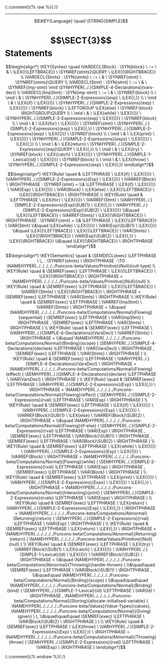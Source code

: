 {::comment}{% raw %}{:/}

----

$$\KEY{Language} \quad \STRING{SIMPLE}$$

# $$\SECT{3}$$ Statements
           


$$\begin{align*}
  \KEY{Syntax} \quad
    \VARDECL{Block} : \SYN{block}
      \ ::= \ & \
      \LEX{{\LEFTBRACE}} \ \SYNREF{stmts}\QUERY \ \LEX{{\RIGHTBRACE}}
    \\
    \VARDECL{Stmts} : \SYN{stmts}
      \ ::= \ & \
      \SYNREF{stmt} \ \SYNREF{stmts}\QUERY
    \\
    \VARDECL{Stmt} : \SYN{stmt}
      \ ::= \ & \
      \SYNREF{imp-stmt} \mid \SYNHYPER{../.}{SIMPLE-4-Declarations}{vars-decl}
    \\
    \VARDECL{ImpStmt} : \SYN{imp-stmt}
      \ ::= \ & \
      \SYNREF{block} \\
      \ \mid \ & \ \SYNHYPER{../.}{SIMPLE-2-Expressions}{exp} \ \LEX{{;}} \\
      \ \mid \ & \ \LEX{if} \ \LEX{{(}} \ \SYNHYPER{../.}{SIMPLE-2-Expressions}{exp} \ \LEX{{)}} \ \SYNREF{block} \ \LEFTGROUP \LEX{else} \ \SYNREF{block} \RIGHTGROUP\QUERY \\
      \ \mid \ & \ \LEX{while} \ \LEX{{(}} \ \SYNHYPER{../.}{SIMPLE-2-Expressions}{exp} \ \LEX{{)}} \ \SYNREF{block} \\
      \ \mid \ & \ \LEX{for} \ \LEX{{(}} \ \SYNREF{stmt} \ \SYNHYPER{../.}{SIMPLE-2-Expressions}{exp} \ \LEX{{;}} \ \SYNHYPER{../.}{SIMPLE-2-Expressions}{exp} \ \LEX{{)}} \ \SYNREF{block} \\
      \ \mid \ & \ \LEX{print} \ \LEX{{(}} \ \SYNHYPER{../.}{SIMPLE-2-Expressions}{exps} \ \LEX{{)}} \ \LEX{{;}} \\
      \ \mid \ & \ \LEX{return} \ \SYNHYPER{../.}{SIMPLE-2-Expressions}{exp}\QUERY \ \LEX{{;}} \\
      \ \mid \ & \ \LEX{try} \ \SYNREF{block} \ \LEX{catch} \ \LEX{{(}} \ \SYNHYPER{../.}{SIMPLE-1-Lexical}{id} \ \LEX{{)}} \ \SYNREF{block} \\
      \ \mid \ & \ \LEX{throw} \ \SYNHYPER{../.}{SIMPLE-2-Expressions}{exp} \ \LEX{{;}}
\end{align*}$$

$$\begin{align*}
  \KEY{Rule} \quad
    & \LEFTPHRASE \
        \LEX{if} \ \LEX{{(}} \ \VARHYPER{../.}{SIMPLE-2-Expressions}{Exp} \ \LEX{{)}} \ \VARREF{Block} \
      \RIGHTPHRASE : \SYNREF{stmt} = \\&
      \LEFTPHRASE \
        \LEX{if} \ \LEX{{(}} \ \VAR{Exp} \ \LEX{{)}} \ \VAR{Block} \ \LEX{else} \ \LEX{{\LEFTBRACE}} \ \LEX{{\RIGHTBRACE}} \
      \RIGHTPHRASE
\\
  \KEY{Rule} \quad
    & \LEFTPHRASE \
        \LEX{for} \ \LEX{{(}} \ \VARREF{Stmt} \ \VARHYPER{../.}{SIMPLE-2-Expressions}{Exp}\SUB{1} \ \LEX{{;}} \ \VARHYPER{../.}{SIMPLE-2-Expressions}{Exp}\SUB{2} \ \LEX{{)}} \\&\quad
        \LEX{{\LEFTBRACE}} \ \VARREF{Stmts} \ \LEX{{\RIGHTBRACE}} \
      \RIGHTPHRASE : \SYNREF{stmt} = \\&
      \LEFTPHRASE \
        \LEX{{\LEFTBRACE}} \ \VAR{Stmt} \\&\quad
        \LEX{while} \ \LEX{{(}} \ \VAR{Exp}\SUB{1} \ \LEX{{)}} \\&\quad
        \LEX{{\LEFTBRACE}} \ \LEX{{\LEFTBRACE}} \ \VAR{Stmts} \ \LEX{{\RIGHTBRACE}} \ \VAR{Exp}\SUB{2} \ \LEX{{;}} \ \LEX{{\RIGHTBRACE}} \\&\quad
        \LEX{{\RIGHTBRACE}} \
      \RIGHTPHRASE
\end{align*}$$

$$\begin{align*}
  \KEY{Semantics} \quad
  & \SEMDECL{exec} \LEFTPHRASE \ \_ : \SYNREF{stmts} \ \RIGHTPHRASE  
    :  \TO \NAMEHYPER{../../../../../Funcons-beta/Values/Primitive}{Null}{null-type} 
\\
  \KEY{Rule} \quad
    & \SEMREF{exec} \LEFTPHRASE \
                            \LEX{{\LEFTBRACE}} \ \LEX{{\RIGHTBRACE}} \
                          \RIGHTPHRASE  = 
      \NAMEHYPER{../../../../../Funcons-beta/Values/Primitive}{Null}{null}
\\
  \KEY{Rule} \quad
    & \SEMREF{exec} \LEFTPHRASE \
                            \LEX{{\LEFTBRACE}} \ \VARREF{Stmts} \ \LEX{{\RIGHTBRACE}} \
                          \RIGHTPHRASE  = 
      \SEMREF{exec} \LEFTPHRASE \
                            \VAR{Stmts} \
                          \RIGHTPHRASE 
\\
  \KEY{Rule} \quad
    & \SEMREF{exec} \LEFTPHRASE \
                            \VARREF{ImpStmt} \ \VARREF{Stmts} \
                          \RIGHTPHRASE  = \\&\quad
      \NAMEHYPER{../../../../../Funcons-beta/Computations/Normal}{Flowing}{sequential}
        (  \SEMREF{exec} \LEFTPHRASE \
                                    \VAR{ImpStmt} \
                                  \RIGHTPHRASE , 
               \SEMREF{exec} \LEFTPHRASE \
                                    \VAR{Stmts} \
                                  \RIGHTPHRASE  )
\\
  \KEY{Rule} \quad
    & \SEMREF{exec} \LEFTPHRASE \
                            \VARHYPER{../.}{SIMPLE-4-Declarations}{VarsDecl} \ \VARREF{Stmts} \
                          \RIGHTPHRASE  = \\&\quad
      \NAMEHYPER{../../../../../Funcons-beta/Computations/Normal}{Binding}{scope}
        (  \SEMHYPER{../.}{SIMPLE-4-Declarations}{declare} \LEFTPHRASE \
                                    \VAR{VarsDecl} \
                                  \RIGHTPHRASE , 
               \SEMREF{exec} \LEFTPHRASE \
                                    \VAR{Stmts} \
                                  \RIGHTPHRASE  )
\\
  \KEY{Rule} \quad
    & \SEMREF{exec} \LEFTPHRASE \
                            \VARHYPER{../.}{SIMPLE-4-Declarations}{VarsDecl} \
                          \RIGHTPHRASE  = 
      \NAMEHYPER{../../../../../Funcons-beta/Computations/Normal}{Flowing}{effect}
        (  \SEMHYPER{../.}{SIMPLE-4-Declarations}{declare} \LEFTPHRASE \
                                    \VAR{VarsDecl} \
                                  \RIGHTPHRASE  )
\\
  \KEY{Rule} \quad
    & \SEMREF{exec} \LEFTPHRASE \
                            \VARHYPER{../.}{SIMPLE-2-Expressions}{Exp} \ \LEX{{;}} \
                          \RIGHTPHRASE  = 
      \NAMEHYPER{../../../../../Funcons-beta/Computations/Normal}{Flowing}{effect}
        (  \SEMHYPER{../.}{SIMPLE-2-Expressions}{rval} \LEFTPHRASE \
                                    \VAR{Exp} \
                                  \RIGHTPHRASE  )
\\
  \KEY{Rule} \quad
    & \SEMREF{exec} \LEFTPHRASE \
                            \LEX{if} \ \LEX{{(}} \ \VARHYPER{../.}{SIMPLE-2-Expressions}{Exp} \ \LEX{{)}} \ \VARREF{Block}\SUB{1} \ \LEX{else} \ \VARREF{Block}\SUB{2} \
                          \RIGHTPHRASE  = \\&\quad
      \NAMEHYPER{../../../../../Funcons-beta/Computations/Normal}{Flowing}{if-else}
        (  \SEMHYPER{../.}{SIMPLE-2-Expressions}{rval} \LEFTPHRASE \
                                    \VAR{Exp} \
                                  \RIGHTPHRASE , 
               \SEMREF{exec} \LEFTPHRASE \
                                    \VAR{Block}\SUB{1} \
                                  \RIGHTPHRASE , 
               \SEMREF{exec} \LEFTPHRASE \
                                    \VAR{Block}\SUB{2} \
                                  \RIGHTPHRASE  )
\\
  \KEY{Rule} \quad
    & \SEMREF{exec} \LEFTPHRASE \
                            \LEX{while} \ \LEX{{(}} \ \VARHYPER{../.}{SIMPLE-2-Expressions}{Exp} \ \LEX{{)}} \ \VARREF{Block} \
                          \RIGHTPHRASE  = 
      \NAMEHYPER{../../../../../Funcons-beta/Computations/Normal}{Flowing}{while}
        (  \SEMHYPER{../.}{SIMPLE-2-Expressions}{rval} \LEFTPHRASE \
                                    \VAR{Exp} \
                                  \RIGHTPHRASE , 
               \SEMREF{exec} \LEFTPHRASE \
                                    \VAR{Block} \
                                  \RIGHTPHRASE  )
\\
  \KEY{Rule} \quad
    & \SEMREF{exec} \LEFTPHRASE \
                            \LEX{print} \ \LEX{{(}} \ \VARHYPER{../.}{SIMPLE-2-Expressions}{Exps} \ \LEX{{)}} \ \LEX{{;}} \
                          \RIGHTPHRASE  = 
      \NAMEHYPER{../../../../../Funcons-beta/Computations/Normal}{Interacting}{print}
        (  \SEMHYPER{../.}{SIMPLE-2-Expressions}{rvals} \LEFTPHRASE \
                                    \VAR{Exps} \
                                  \RIGHTPHRASE  )
\\
  \KEY{Rule} \quad
    & \SEMREF{exec} \LEFTPHRASE \
                            \LEX{return} \ \VARHYPER{../.}{SIMPLE-2-Expressions}{Exp} \ \LEX{{;}} \
                          \RIGHTPHRASE  = 
      \NAMEHYPER{../../../../../Funcons-beta/Computations/Abnormal}{Returning}{return}
        (  \SEMHYPER{../.}{SIMPLE-2-Expressions}{rval} \LEFTPHRASE \
                                    \VAR{Exp} \
                                  \RIGHTPHRASE  )
\\
  \KEY{Rule} \quad
    & \SEMREF{exec} \LEFTPHRASE \
                            \LEX{return} \ \LEX{{;}} \
                          \RIGHTPHRASE  = 
      \NAMEHYPER{../../../../../Funcons-beta/Computations/Abnormal}{Returning}{return}
        (  \NAMEHYPER{../../../../../Funcons-beta/Values/Primitive}{Null}{null} )
\\
  \KEY{Rule} \quad
    & \SEMREF{exec} \LEFTPHRASE \
                            \LEX{try} \ \VARREF{Block}\SUB{1} \ \LEX{catch} \ \LEX{{(}} \ \VARHYPER{../.}{SIMPLE-1-Lexical}{Id} \ \LEX{{)}} \ \VARREF{Block}\SUB{2} \
                          \RIGHTPHRASE  = \\&\quad
      \NAMEHYPER{../../../../../Funcons-beta/Computations/Abnormal}{Throwing}{handle-thrown}
        ( \\&\quad\quad \SEMREF{exec} \LEFTPHRASE \
                                    \VAR{Block}\SUB{1} \
                                  \RIGHTPHRASE , \\&\quad\quad
               \NAMEHYPER{../../../../../Funcons-beta/Computations/Normal}{Binding}{scope}
                ( \\&\quad\quad\quad \NAMEHYPER{../../../../../Funcons-beta/Computations/Normal}{Binding}{bind}
                        (  \SEMHYPER{../.}{SIMPLE-1-Lexical}{id} \LEFTPHRASE \
                                                    \VAR{Id} \
                                                  \RIGHTPHRASE , 
                               \NAMEHYPER{../../../../../Funcons-beta/Computations/Normal}{Storing}{allocate-initialised-variable}
                                (  \NAMEHYPER{../../../../../Funcons-beta/Values}{Value-Types}{values}, 
                                       \NAMEHYPER{../../../../../Funcons-beta/Computations/Normal}{Giving}{given} ) ), \\&\quad\quad\quad
                       \SEMREF{exec} \LEFTPHRASE \
                                            \VAR{Block}\SUB{2} \
                                          \RIGHTPHRASE  ) )
\\
  \KEY{Rule} \quad
    & \SEMREF{exec} \LEFTPHRASE \
                            \LEX{throw} \ \VARHYPER{../.}{SIMPLE-2-Expressions}{Exp} \ \LEX{{;}} \
                          \RIGHTPHRASE  = 
      \NAMEHYPER{../../../../../Funcons-beta/Computations/Abnormal}{Throwing}{throw}
        (  \SEMHYPER{../.}{SIMPLE-2-Expressions}{rval} \LEFTPHRASE \
                                    \VAR{Exp} \
                                  \RIGHTPHRASE  )
\end{align*}$$



[Funcons-beta]: /CBS-beta/math/Funcons-beta
  "FUNCONS-BETA"
[Unstable-Funcons-beta]: /CBS-beta/math/Unstable-Funcons-beta
  "UNSTABLE-FUNCONS-BETA"
[Languages-beta]: /CBS-beta/math/Languages-beta
  "LANGUAGES-BETA"
[Unstable-Languages-beta]: /CBS-beta/math/Unstable-Languages-beta
  "UNSTABLE-LANGUAGES-BETA"
[CBS-beta]: /CBS-beta
  "CBS-BETA"
[SIMPLE-3-Statements.cbs]: https://github.com/plancomps/CBS-beta/blob/master/Languages-beta/SIMPLE/SIMPLE-cbs/SIMPLE/SIMPLE-3-Statements/SIMPLE-3-Statements.cbs
  "CBS SOURCE FILE ON GITHUB"
[PLAIN]: /CBS-beta/docs/Languages-beta/SIMPLE/SIMPLE-cbs/SIMPLE/SIMPLE-3-Statements
  "CBS SOURCE WEB PAGE"
 [PRETTY]: /CBS-beta/math/Languages-beta/SIMPLE/SIMPLE-cbs/SIMPLE/SIMPLE-3-Statements
  "CBS-KATEX WEB PAGE"
[PDF]: /CBS-beta/math/Languages-beta/SIMPLE/SIMPLE-cbs/SIMPLE/SIMPLE-3-Statements/SIMPLE-3-Statements.pdf
  "CBS-LATEX PDF FILE"
[PLanCompS Project]: https://plancomps.github.io
  "PROGRAMMING LANGUAGE COMPONENTS AND SPECIFICATIONS PROJECT HOME PAGE"
{::comment}{% endraw %}{:/}
